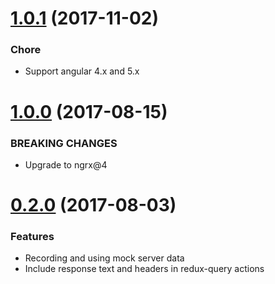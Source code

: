 <a name="1.0.1"></a>
# [1.0.1](https://github.com/isaacplmann/ngrx-query) (2017-11-02)


### Chore

* Support angular 4.x and 5.x


<a name="1.0.0"></a>
# [1.0.0](https://github.com/isaacplmann/ngrx-query) (2017-08-15)


### BREAKING CHANGES

* Upgrade to ngrx@4


<a name="0.2.0"></a>
# [0.2.0](https://github.com/isaacplmann/ngrx-query) (2017-08-03)


### Features

* Recording and using mock server data
* Include response text and headers in redux-query actions

